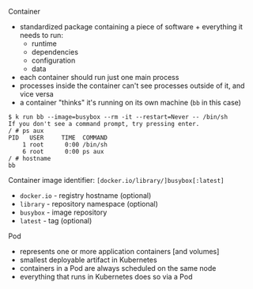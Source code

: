 Container

- standardized package containing a piece of software + everything it needs to run:
    - runtime
    - dependencies
    - configuration
    - data
- each container should run just one main process
- processes inside the container can't see processes outside of it, and vice versa
- a container "thinks" it's running on its own machine (`bb` in this case)

```
$ k run bb --image=busybox --rm -it --restart=Never -- /bin/sh
If you don't see a command prompt, try pressing enter.
/ # ps aux
PID   USER     TIME  COMMAND
    1 root      0:00 /bin/sh
    6 root      0:00 ps aux
/ # hostname 
bb
```
Container image identifier: `[docker.io/library/]busybox[:latest]`

- `docker.io` - registry hostname (optional)
- `library` - repository namespace (optional)
- `busybox` - image repository
- `latest` - tag (optional)

Pod
- represents one or more application containers [and volumes]
- smallest deployable artifact in Kubernetes
- containers in a Pod are always scheduled on the same node
- everything that runs in Kubernetes does so via a Pod
